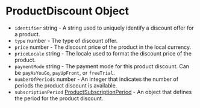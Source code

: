 # ProductDiscount Object

* `identifier` string - A string used to uniquely identify a discount offer for a product.
* `type` number - The type of discount offer.
* `price` number - The discount price of the product in the local currency.
* `priceLocale` string - The locale used to format the discount price of the product.
* `paymentMode` string - The payment mode for this product discount. Can be `payAsYouGo`, `payUpFront`, or `freeTrial`.
* `numberOfPeriods` number - An integer that indicates the number of periods the product discount is available.
* `subscriptionPeriod` [ProductSubscriptionPeriod](product-subscription-period.md) - An object that defines the period for the product discount.
